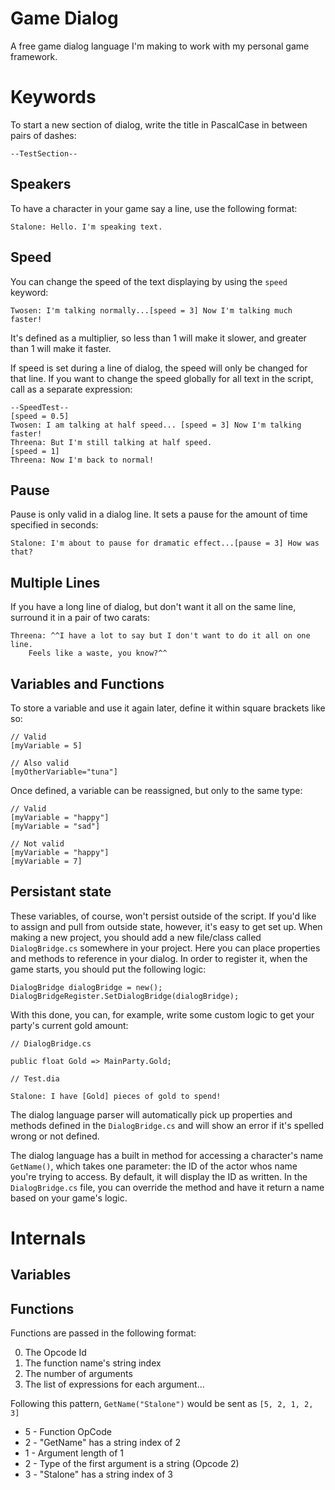 # Game Dialog

A free game dialog language I'm making to work with my personal game framework.

# Keywords

To start a new section of dialog, write the title in PascalCase in between pairs of dashes: 
```
--TestSection--
```

## Speakers
To have a character in your game say a line, use the following format:
```
Stalone: Hello. I'm speaking text.
```

## Speed
You can change the speed of the text displaying by using the `speed` keyword:
```
Twosen: I'm talking normally...[speed = 3] Now I'm talking much faster!
```
It's defined as a multiplier, so less than 1 will make it slower, and greater than 1 will make it faster.

If speed is set during a line of dialog, the speed will only be changed for that line. If you want to change the speed globally for all text in the script, call as a separate expression:
```
--SpeedTest--
[speed = 0.5]
Twosen: I am talking at half speed... [speed = 3] Now I'm talking faster!
Threena: But I'm still talking at half speed.
[speed = 1]
Threena: Now I'm back to normal!
```

## Pause
Pause is only valid in a dialog line. It sets a pause for the amount of time specified in seconds:
```
Stalone: I'm about to pause for dramatic effect...[pause = 3] How was that?
```

## Multiple Lines
If you have a long line of dialog, but don't want it all on the same line, surround it in a pair of two carats:
```
Threena: ^^I have a lot to say but I don't want to do it all on one line. 
    Feels like a waste, you know?^^
```

## Variables and Functions

To store a variable and use it again later, define it within square brackets like so:
```
// Valid
[myVariable = 5]

// Also valid
[myOtherVariable="tuna"]
```

Once defined, a variable can be reassigned, but only to the same type:
```
// Valid
[myVariable = "happy"]
[myVariable = "sad"]

// Not valid
[myVariable = "happy"]
[myVariable = 7]
```

## Persistant state
These variables, of course, won't persist outside of the script. If you'd like to assign and pull from outside state, however, it's easy to get set up.
When making a new project, you should add a new file/class called `DialogBridge.cs` somewhere in your project. Here you can place properties and methods to reference in your dialog. In order to register it, when the game starts, you should put the following logic: 
```
DialogBridge dialogBridge = new();
DialogBridgeRegister.SetDialogBridge(dialogBridge);
```

With this done, you can, for example, write some custom logic to get your party's current gold amount:
```
// DialogBridge.cs

public float Gold => MainParty.Gold;

// Test.dia

Stalone: I have [Gold] pieces of gold to spend!
```
The dialog language parser will automatically pick up properties and methods defined in the `DialogBridge.cs` and will show an error if it's spelled wrong or not defined.


The dialog language has a built in method for accessing a character's name `GetName()`, which takes one parameter: the ID of the actor whos name you're trying to access. By default, it will display the ID as written. In the `DialogBridge.cs` file, you can override the method and have it return a name based on your game's logic.


# Internals
## Variables



## Functions
Functions are passed in the following format:

0. The Opcode Id
1. The function name's string index
2. The number of arguments
3. The list of expressions for each argument...

Following this pattern, `GetName("Stalone")` would be sent as `[5, 2, 1, 2, 3]`

* 5 - Function OpCode
* 2 - "GetName" has a string index of 2
* 1 - Argument length of 1
* 2 - Type of the first argument is a string (Opcode 2)
* 3 - "Stalone" has a string index of 3